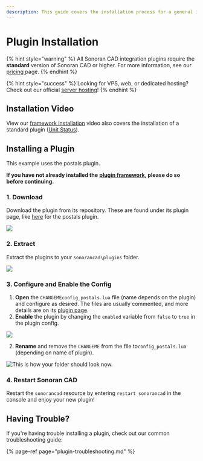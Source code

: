 ```yaml
---
description: This guide covers the installation process for a general integration plugin.
---
```


# Plugin Installation

{% hint style="warning" %}
All Sonoran CAD integration plugins require the **standard** version of Sonoran CAD or higher. For more information, see our [pricing ](../../../pricing/faq/)page.
{% endhint %}

{% hint style="success" %}
Looking for VPS, web, or dedicated hosting? Check out our official [server hosting](../../../pricing/vps-hosting.md)!
{% endhint %}

## Installation Video

View our [framework installation](https://youtu.be/EsQWGnyrvm8) video also covers the installation of a standard plugin \([Unit Status](../available-plugins/unit-status.md)\).

## Installing a Plugin

This example uses the postals plugin.

**If you have not already installed the** [**plugin framework**](../framework-installation.md)**, please do so before continuing.**

### 1. Download

Download the plugin from its repository. These are found under its plugin page, like [here](../available-plugins/postals.md) for the postals plugin.

![](../../../.gitbook/assets/plugin_1.png)

### 2. Extract

Extract the plugins to your `sonorancad\plugins` folder.

![](../../../.gitbook/assets/plugin_2.png)

### 3. Configure and Enable the Config

1. **Open** the `CHANGEMEconfig_postals.lua` file \(name depends on the plugin\) and configure as desired. The files are usually commented, and more details are on its [plugin page](../available-plugins/postals.md). 
2. **Enable** the plugin by changing the `enabled` variable from `false` to `true` in the plugin config.

![](../../../.gitbook/assets/screen-shot-2020-05-25-at-10.00.45-pm.png)

2. **Rename** and remove the `CHANGEME` from the file to`config_postals.lua` \(depending on name of plugin\).

![This is how your folder should look now.](../../../.gitbook/assets/plugin_3.png)

### 4. Restart Sonoran CAD

Restart the `sonorancad` resource by entering `restart sonorancad` in the console and enjoy your new plugin!

## Having Trouble?

If you're having trouble installing a plugin, check out our common troubleshooting guide:

{% page-ref page="plugin-troubleshooting.md" %}



